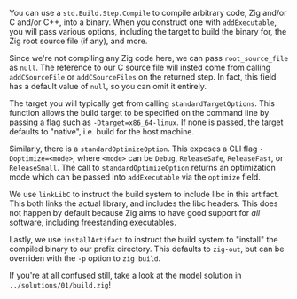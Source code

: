 You can use a `std.Build.Step.Compile` to compile arbitrary code, Zig and/or C and/or C++, into a
binary. When you construct one with `addExecutable`, you will pass various options, including the
target to build the binary for, the Zig root source file (if any), and more.

Since we're not compiling any Zig code here, we can pass `root_source_file` as `null`. The reference
to our C source file will insted come from calling `addCSourceFile` or `addCSourceFiles` on the
returned step. In fact, this field has a default value of `null`, so you can omit it entirely.

The target you will typically get from calling `standardTargetOptions`. This function allows the
build target to be specified on the command line by passing a flag such as `-Dtarget=x86_64-linux`.
If none is passed, the target defaults to "native", i.e. build for the host machine.

Similarly, there is a `standardOptimizeOption`. This exposes a CLI flag `-Doptimize=<mode>`, where
`<mode>` can be `Debug`, `ReleaseSafe`, `ReleaseFast`, or `ReleaseSmall`. The call to
`standardOptimizeOption` returns an optimization mode which can be passed into `addExecutable`
via the `optimize` field.

We use `linkLibC` to instruct the build system to include libc in this artifact. This both links the
actual library, and includes the libc headers. This does not happen by default because Zig aims to
have good support for *all* software, including freestanding executables.

Lastly, we use `installArtifact` to instruct the build system to "install" the compiled binary to
our prefix directory. This defaults to `zig-out`, but can be overriden with the `-p` option to
`zig build`.

If you're at all confused still, take a look at the model solution in `../solutions/01/build.zig`!
